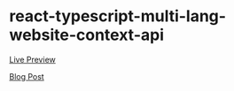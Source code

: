 # react-typescript-multi-lang-website-context-api

[Live Preview](https://apps.damirpristav.com/react-redux-multilang-website/)

[Blog Post](https://codingfromscratch.dev/multi-language-website-with-react-redux-typescript)